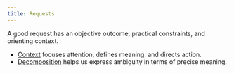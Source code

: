 ```yaml
---
title: Requests
---
```


A good request has an objective outcome, practical constraints, and orienting context.

* [Context](./context/) focuses attention, defines meaning, and directs action.
* [Decomposition](./decomposition/) helps us express ambiguity in terms of precise meaning.